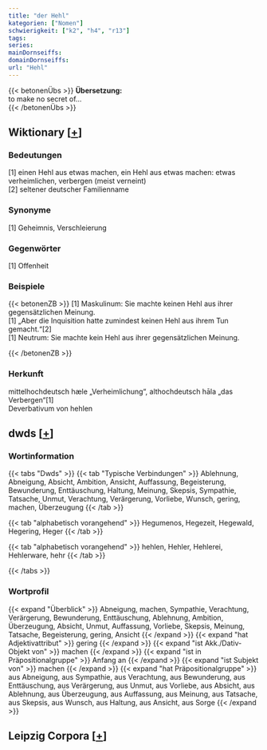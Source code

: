 ```yaml
---
title: "der Hehl"
kategorien: ["Nomen"]
schwierigkeit: ["k2", "h4", "r13"]
tags:
series:
mainDornseiffs:
domainDornseiffs:
url: "Hehl"
---
```


{{< betonenÜbs >}}
**Übersetzung:**  
to make no secret of...  
{{< /betonenÜbs >}}

## Wiktionary [[+](https://de.wiktionary.org/wiki/Hehl)]

### Bedeutungen
[1] einen Hehl aus etwas machen, ein Hehl aus etwas machen: etwas verheimlichen, verbergen (meist verneint)  
[2] seltener deutscher Familienname  

### Synonyme
[1] Geheimnis, Verschleierung  

### Gegenwörter
[1] Offenheit  

### Beispiele
{{< betonenZB >}}
[1] Maskulinum: Sie machte keinen Hehl aus ihrer gegensätzlichen Meinung.  
[1] „Aber die Inquisition hatte zumindest keinen Hehl aus ihrem Tun gemacht.“[2]  
[1] Neutrum: Sie machte kein Hehl aus ihrer gegensätzlichen Meinung.  

{{< /betonenZB >}}
### Herkunft
mittelhochdeutsch hæle „Verheimlichung“, althochdeutsch hāla „das Verbergen“[1]  
Deverbativum von hehlen  



## dwds [[+](https://www.dwds.de/wb/Hehl)]

### Wortinformation
{{< tabs "Dwds" >}}
{{< tab "Typische Verbindungen" >}}
Ablehnung, Abneigung, Absicht, Ambition, Ansicht, Auffassung, Begeisterung, Bewunderung, Enttäuschung, Haltung, Meinung, Skepsis, Sympathie, Tatsache, Unmut, Verachtung, Verärgerung, Vorliebe, Wunsch, gering, machen, Überzeugung
{{< /tab >}}

{{< tab "alphabetisch vorangehend" >}}
Hegumenos, Hegezeit, Hegewald, Hegering, Heger
{{< /tab >}}

{{< tab "alphabetisch vorangehend" >}}
hehlen, Hehler, Hehlerei, Hehlerware, hehr
{{< /tab >}}

{{< /tabs >}}

### Wortprofil
{{< expand "Überblick" >}} Abneigung, machen, Sympathie, Verachtung, Verärgerung, Bewunderung, Enttäuschung, Ablehnung, Ambition, Überzeugung, Absicht, Unmut, Auffassung, Vorliebe, Skepsis, Meinung, Tatsache, Begeisterung, gering, Ansicht {{< /expand >}}
{{< expand "hat Adjektivattribut" >}} gering {{< /expand >}}
{{< expand "ist Akk./Dativ-Objekt von" >}} machen {{< /expand >}}
{{< expand "ist in Präpositionalgruppe" >}} Anfang an {{< /expand >}}
{{< expand "ist Subjekt von" >}} machen {{< /expand >}}
{{< expand "hat Präpositionalgruppe" >}} aus Abneigung, aus Sympathie, aus Verachtung, aus Bewunderung, aus Enttäuschung, aus Verärgerung, aus Unmut, aus Vorliebe, aus Absicht, aus Ablehnung, aus Überzeugung, aus Auffassung, aus Meinung, aus Tatsache, aus Skepsis, aus Wunsch, aus Haltung, aus Ansicht, aus Sorge {{< /expand >}}

## Leipzig Corpora [[+](https://corpora.uni-leipzig.de/en/res?word=Hehl&corpusId=deu_newscrawl-public_2018)]

